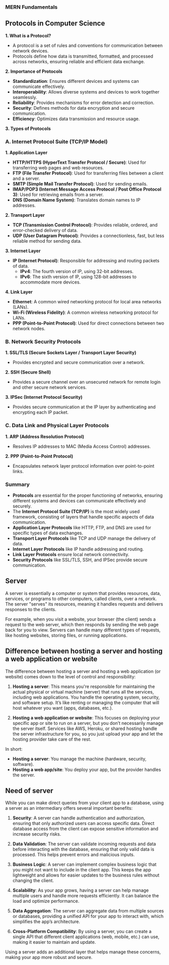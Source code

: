 ### MERN Fundamentals


## **Protocols in Computer Science**

**1. What is a Protocol?**
- A protocol is a set of rules and conventions for communication between network devices.
- Protocols define how data is transmitted, formatted, and processed across networks, ensuring reliable and efficient data exchange.

**2. Importance of Protocols**
- **Standardization**: Ensures different devices and systems can communicate effectively.
- **Interoperability**: Allows diverse systems and devices to work together seamlessly.
- **Reliability**: Provides mechanisms for error detection and correction.
- **Security**: Defines methods for data encryption and secure communication.
- **Efficiency**: Optimizes data transmission and resource usage.

**3. Types of Protocols**

### **A. Internet Protocol Suite (TCP/IP Model)**

**1. Application Layer**
   - **HTTP/HTTPS (HyperText Transfer Protocol / Secure)**: Used for transferring web pages and web resources.
   - **FTP (File Transfer Protocol)**: Used for transferring files between a client and a server.
   - **SMTP (Simple Mail Transfer Protocol)**: Used for sending emails.
   - **IMAP/POP3 (Internet Message Access Protocol / Post Office Protocol 3)**: Used for retrieving emails from a server.
   - **DNS (Domain Name System)**: Translates domain names to IP addresses.

**2. Transport Layer**
   - **TCP (Transmission Control Protocol)**: Provides reliable, ordered, and error-checked delivery of data.
   - **UDP (User Datagram Protocol)**: Provides a connectionless, fast, but less reliable method for sending data.

**3. Internet Layer**
   - **IP (Internet Protocol)**: Responsible for addressing and routing packets of data.
     - **IPv4**: The fourth version of IP, using 32-bit addresses.
     - **IPv6**: The sixth version of IP, using 128-bit addresses to accommodate more devices.

**4. Link Layer**
   - **Ethernet**: A common wired networking protocol for local area networks (LANs).
   - **Wi-Fi (Wireless Fidelity)**: A common wireless networking protocol for LANs.
   - **PPP (Point-to-Point Protocol)**: Used for direct connections between two network nodes.

### **B. Network Security Protocols**

**1. SSL/TLS (Secure Sockets Layer / Transport Layer Security)**
   - Provides encrypted and secure communication over a network.

**2. SSH (Secure Shell)**
   - Provides a secure channel over an unsecured network for remote login and other secure network services.

**3. IPSec (Internet Protocol Security)**
   - Provides secure communication at the IP layer by authenticating and encrypting each IP packet.

### **C. Data Link and Physical Layer Protocols**

**1. ARP (Address Resolution Protocol)**
   - Resolves IP addresses to MAC (Media Access Control) addresses.

**2. PPP (Point-to-Point Protocol)**
   - Encapsulates network layer protocol information over point-to-point links.

### **Summary**

- **Protocols** are essential for the proper functioning of networks, ensuring different systems and devices can communicate effectively and securely.
- The **Internet Protocol Suite (TCP/IP)** is the most widely used framework, consisting of layers that handle specific aspects of data communication.
- **Application Layer Protocols** like HTTP, FTP, and DNS are used for specific types of data exchanges.
- **Transport Layer Protocols** like TCP and UDP manage the delivery of data.
- **Internet Layer Protocols** like IP handle addressing and routing.
- **Link Layer Protocols** ensure local network connectivity.
- **Security Protocols** like SSL/TLS, SSH, and IPSec provide secure communication.

## **Server**
A server is essentially a computer or system that provides resources, data, services, or programs to other computers, called clients, over a network. The server "serves" its resources, meaning it handles requests and delivers responses to the clients.

For example, when you visit a website, your browser (the client) sends a request to the web server, which then responds by sending the web page back for you to view. Servers can handle many different types of requests, like hosting websites, storing files, or running applications.

## Difference between hosting a server and hosting a web application or website
The difference between hosting a server and hosting a web application (or website) comes down to the level of control and responsibility:

1. **Hosting a server**: This means you're responsible for maintaining the actual physical or virtual machine (server) that runs all the services, including web applications. You handle the operating system, security, and software setup. It’s like renting or managing the computer that will host whatever you want (apps, databases, etc.).

2. **Hosting a web application or website**: This focuses on deploying your specific app or site to run on a server, but you don’t necessarily manage the server itself. Services like AWS, Heroku, or shared hosting handle the server infrastructure for you, so you just upload your app and let the hosting provider take care of the rest.

In short:
- **Hosting a server**: You manage the machine (hardware, security, software).
- **Hosting a web app/site**: You deploy your app, but the provider handles the server.

## Need of server
While you can make direct queries from your client app to a database, using a server as an intermediary offers several important benefits:

1. **Security**: A server can handle authentication and authorization, ensuring that only authorized users can access specific data. Direct database access from the client can expose sensitive information and increase security risks.

2. **Data Validation**: The server can validate incoming requests and data before interacting with the database, ensuring that only valid data is processed. This helps prevent errors and malicious inputs.

3. **Business Logic**: A server can implement complex business logic that you might not want to include in the client app. This keeps the app lightweight and allows for easier updates to the business rules without changing the client.

4. **Scalability**: As your app grows, having a server can help manage multiple users and handle more requests efficiently. It can balance the load and optimize performance.

5. **Data Aggregation**: The server can aggregate data from multiple sources or databases, providing a unified API for your app to interact with, which simplifies the app’s architecture.

6. **Cross-Platform Compatibility**: By using a server, you can create a single API that different client applications (web, mobile, etc.) can use, making it easier to maintain and update.

Using a server adds an additional layer that helps manage these concerns, making your app more robust and secure.
